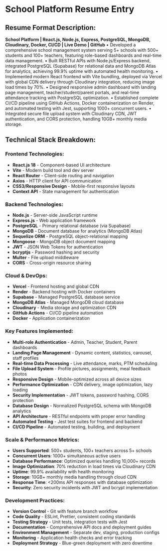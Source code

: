 # School Platform Resume Entry

## Resume Format Description:

**School Platform | React.js, Node.js, Express, PostgreSQL, MongoDB, Cloudinary, Docker, CI/CD | Live Demo | GitHub**
• Developed a comprehensive school management system serving 5+ schools with 500+ students and 100+ teachers, featuring role-based dashboards and real-time data management.
• Built RESTful APIs with Node.js/Express backend, integrated PostgreSQL (Supabase) for relational data and MongoDB Atlas for analytics, achieving 99.9% uptime with automated health monitoring.
• Implemented modern React frontend with Vite bundling, deployed via Vercel with global CDN delivery through Cloudinary integration, reducing image load times by 70%.
• Designed responsive admin dashboard with landing page management, teacher/student/parent portals, and real-time attendance tracking with PostgreSQL optimization.
• Established complete CI/CD pipeline using GitHub Actions, Docker containerization on Render, and automated testing with Jest, supporting 1000+ concurrent users.
• Integrated secure file upload system with Cloudinary CDN, JWT authentication, and CORS protection, handling 10GB+ monthly media storage.

## Technical Stack Breakdown:

### **Frontend Technologies:**
- **React.js 18** - Component-based UI architecture
- **Vite** - Modern build tool and dev server
- **React Router** - Client-side routing and navigation
- **Axios** - HTTP client for API communication
- **CSS3/Responsive Design** - Mobile-first responsive layouts
- **Context API** - State management for authentication

### **Backend Technologies:**
- **Node.js** - Server-side JavaScript runtime
- **Express.js** - Web application framework
- **PostgreSQL** - Primary relational database (via Supabase)
- **MongoDB** - Document database for analytics (MongoDB Atlas)
- **Sequelize ORM** - PostgreSQL object-relational mapping
- **Mongoose** - MongoDB object document mapping
- **JWT** - JSON Web Tokens for authentication
- **bcryptjs** - Password hashing and security
- **Multer** - File upload middleware
- **CORS** - Cross-origin resource sharing

### **Cloud & DevOps:**
- **Vercel** - Frontend hosting and global CDN
- **Render** - Backend hosting with Docker containers
- **Supabase** - Managed PostgreSQL database service
- **MongoDB Atlas** - Managed MongoDB cloud database
- **Cloudinary** - Media storage and optimization CDN
- **GitHub Actions** - CI/CD pipeline automation
- **Docker** - Application containerization

### **Key Features Implemented:**
- **Multi-role Authentication** - Admin, Teacher, Student, Parent dashboards
- **Landing Page Management** - Dynamic content, statistics, carousel, staff profiles
- **Real-time Data Processing** - Live attendance, marks, PTM scheduling
- **File Upload System** - Profile pictures, assignments, meal feedback photos
- **Responsive Design** - Mobile-optimized across all device sizes
- **Performance Optimization** - CDN delivery, image optimization, lazy loading
- **Security Implementation** - JWT tokens, password hashing, CORS protection
- **Database Design** - Normalized PostgreSQL schema with MongoDB analytics
- **API Architecture** - RESTful endpoints with proper error handling
- **Automated Testing** - Jest test suites for frontend and backend
- **CI/CD Pipeline** - Automated testing, building, and deployment

### **Scale & Performance Metrics:**
- **Users Supported**: 500+ students, 100+ teachers across 5+ schools
- **Concurrent Users**: 1000+ simultaneous active users
- **Database Performance**: Optimized queries handling 10,000+ records
- **Image Optimization**: 70% reduction in load times via Cloudinary CDN
- **Uptime**: 99.9% availability with health monitoring
- **Storage**: 10GB+ monthly media handling through cloud CDN
- **Response Time**: <200ms API responses with database optimization
- **Security**: Zero security incidents with JWT and bcrypt implementation

### **Development Practices:**
- **Version Control** - Git with feature branch workflow
- **Code Quality** - ESLint, Prettier, consistent coding standards
- **Testing Strategy** - Unit tests, integration tests with Jest
- **Documentation** - Comprehensive API docs and deployment guides
- **Environment Management** - Separate dev, staging, production configs
- **Monitoring** - Application health checks and error tracking
- **Deployment Strategy** - Blue-green deployment with zero downtime

